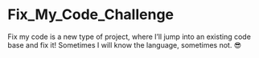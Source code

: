 # Fix_My_Code_Challenge
Fix my code is a new type of project, where I’ll jump into an existing code base and fix it!
Sometimes I will know the language, sometimes not. :sunglasses:
